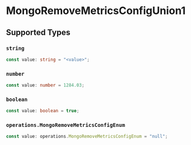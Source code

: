# MongoRemoveMetricsConfigUnion1


## Supported Types

### `string`

```typescript
const value: string = "<value>";
```

### `number`

```typescript
const value: number = 1284.03;
```

### `boolean`

```typescript
const value: boolean = true;
```

### `operations.MongoRemoveMetricsConfigEnum`

```typescript
const value: operations.MongoRemoveMetricsConfigEnum = "null";
```

